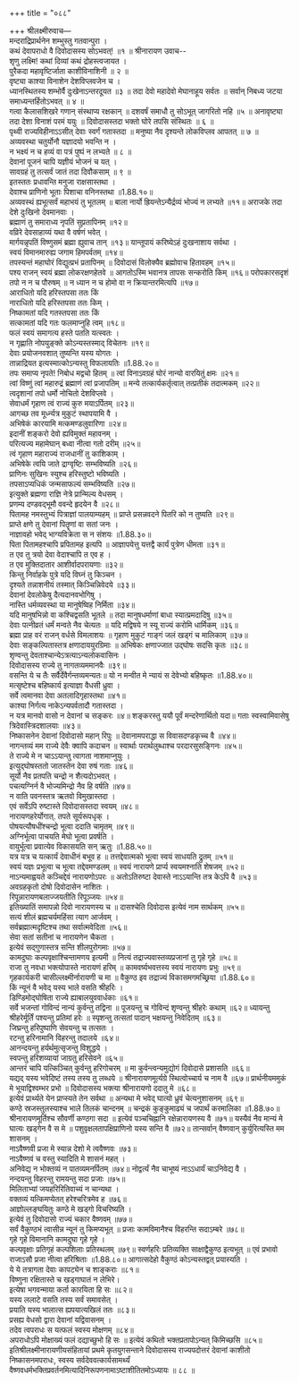 +++
title = "०८८"

+++
श्रीलक्ष्मीरुवाच—  
मन्दराद्रिप्रार्थनेन शम्भुस्तु गतवान्पुरा ।  
कथं देवापराधो वै दिवोदासस्य सोऽभवत्! ॥१ ॥
श्रीनारायण उवाच--  
शृणु लक्ष्मि! कथां दिव्यां कथं द्रोहस्त्वजायत ।  
पुरैकदा महावृष्टिर्जाता काशीविनाशिनी ॥ २ ॥  
वृष्ट्या काश्या विनाशेन देशविप्लवजेन च ।  
ध्यानस्थितस्य शम्भोर्वै दुःखेनाऽन्तरदूयत ॥३ ॥
तदा देवो महादेवो मेघानाहूय सर्वतः ॥
सर्वान् निबध्य जटया समाध्यन्तर्हितोऽभवत् ॥ ४ ॥  
गत्वा कैलासशिखरे गणान् संस्थाप्य रक्षकान् ॥
दशवर्षं समाधौ तु सोऽभूत् जागरितो नहि ॥५ ॥
अनावृष्ट्या तदा देशा विनाशं परमं ययुः ॥
दिवोदासस्तदा भक्तो घोरे तपसि संस्थितः ॥ ६ ॥  
पृथ्वी राज्यविहीनाऽऽसीत् देवाः स्वर्गं गतास्तदा ॥
मनुष्या नैव दृश्यन्ते लोकविप्लव आपतत् ॥ ७ ॥  
अव्यवस्था चतुर्योनौ यज्ञादयो भवन्ति न ।  
न भक्ष्यं न च हव्यं वा पत्रं पुष्पं न लभ्यते ॥ ८ ॥  
देवानां पूजनं चापि यज्ञीयं भोजनं च यत् ।  
सावग्रहं तु तत्सर्वं जातं तदा दिवौकसाम् ॥ ९ ॥  
इतस्ततः प्रधावन्ति मनुजा राक्षसास्तथा ।  
देवाश्च प्राणिनो भूताः पिशाचा वनिनस्तथा ॥1.88.१०॥  
अव्यवस्थं ह्यभूत्सर्वं महाभयं तु भूतलम् ॥
बाला नार्यो ह्रियन्तेऽन्यैर्द्रव्यं भोज्यं न लभ्यते ॥११॥
अराजके तदा देशे दुःखिनो देवमानवाः ।  
ब्रह्माणं तु समाराध्य नृपतिं सुप्रतापिनम् ॥१२॥  
वव्रिरे देवसाहाय्यं यथा वै वर्षणं भवेत् ।  
मार्गयन्नृपतिं विष्णुसमं ब्रह्मा ह्युवाच तान् ॥१३॥
यान्तूपायं करिष्येऽहं दुःखनाशाय सर्वथा ।  
स्वयं विमानमारुह्य जगाम हिमपर्वतम् ॥१४॥  
तपस्यन्तं महाघोरं विद्युत्प्रभं प्रतापिनम् ॥
दिवोदासं विलोक्यैव ब्रह्मोवाच हितावहम् ॥१५॥  
पश्य राजन् स्वयं ब्रह्मा लोकरक्षणहेतवे ॥
आगतोऽस्मि भवानत्र तापसः सन्करोति किम् ॥१६॥
परोपकारसदृशं तपो न न च पौरुषम् ॥
न ध्यान न च होमो वा न क्रियान्तरमित्यपि ॥१७॥  
आराधितो यदि हरिस्तपसा ततः किं  
नाराधितो यदि हरिस्तपसा ततः किम् ।  
निष्कामतां यदि गतस्तपसा ततः किं  
सत्कामतां यदि गतः फलमाप्नुहि त्वम् ॥१८॥  
फलं स्वयं समागत्य हस्ते पतति यत्स्वतः ।  
न गृह्णाति नोपयुङ्क्ते कोऽन्यस्तस्माद् विचेतनः ॥१९॥  
देवाः प्रयोजनवशात् तुष्यन्ति यस्य योगतः ।  
तान्नाद्रियत इत्यस्मात्कोऽन्यस्तु विफलायतिः ॥1.88.२०॥  
तपः समाप्य नृपते! निबोध मद्वचो हितम् ॥
त्वां विनाऽवग्रहं घोरं नान्यो वारयितुं क्षमः ॥२१॥  
त्वां विष्णुं त्वां महारुद्रं ब्रह्माणं त्वां प्रजापतिम् ॥
मन्ये तत्कार्यकर्तृत्वात् तत्प्रतीकं तदात्मकम् ॥२२॥  
त्वदृशानां तपो धर्मो नोचितो देशविप्लवे ।  
सेवाधर्मं गृहाण त्वं राज्यं कुरु मयाऽर्पितम् ॥२३॥  
आगच्छ तव मूर्ध्न्यत्र मुकुटं स्थापयामि वै ।  
अभिषेकं कारयामि मत्कमण्डलुवारिणा ॥२४॥  
इदानीं शङ्करो देवो ह्यविमुक्तं महावनम् ।  
परित्यज्य महामेघान् बध्वा नीत्वा गतो दरीम् ॥२५॥  
त्वं गृहाण महाराज्यं राजधानीं तु काशिकाम् ।  
अभिषेके त्वयि जाते द्राग्वृष्टिः सम्भविष्यति ॥२६॥  
प्राणिनः सुखिनः स्युश्च हरिस्तुष्टो भविष्यति ।  
तपसाऽप्यधिकं जन्मसाफल्यं सम्भविष्यति ॥२७॥  
इत्युक्ते ब्रह्मणा राज्ञि नेत्रे प्रान्मिल्य वेधसम् ।  
प्रणम्य दण्डवद्भूमौ ववन्दे हृदयेन वै ॥२८॥  
पितामह नमस्तुभ्यं पित्राज्ञां पालयाम्यहम् ॥
प्राप्ते प्रसन्नवदने पितरि को न तुष्यति ॥२९॥  
प्राप्ते क्षणे तु देवानां पितॄणां वा सतां जनः ।  
नाज्ञावहो भवेद् भाग्यविक्रेता स न संशयः ॥1.88.३०॥  
पिता पितामहश्चापि प्रपितामह इत्यपि ॥
आज्ञापयेत्तु यत्तद्वै कार्यं पुत्रेण धीमता ॥३१॥  
त एव तु त्रयो देवा वेदाश्चापि त एव ह ।  
त एव मुक्तिदातार आशीर्वादपरायणाः ॥३२॥  
किन्तु निर्वाहके पुत्रे यदि विघ्नं तु किञ्चन ।  
दृश्यते तन्नाशनीयं तस्मात् किञ्चिन्निवेदये ॥३३॥  
देवानां देवलोकेषु दैत्यदानवभोगिषु ।  
नास्ति धर्मव्यवस्था या मानुषेष्विह निर्मिता ॥३४॥  
यदि मानुषभिन्नो वा कश्चिद्वसति भूतले ॥
तदा मानुषधर्माणां बाधा स्यात्प्रमदादिषु ॥३५॥  
देवाः पत्नीव्रतं धर्मं मन्वते नैव चेत्यतः ॥
यदि मद्विषये न स्यू राज्यं करोमि धार्मिकम् ॥३६॥  
ब्रह्मा प्राह वरं राजन् वर्धसे विमलाशयः ॥
गृहाण मुकुटं गाङ्गं जलं खड्गं च मालिकाम् ॥३७॥  
देवाः सङ्कल्पितास्तत्र क्षणादाययुरग्रिमाः ॥
अभिषेकः क्षणाज्जात उद्घोषः सदसि कृतः ॥३८॥  
शृण्वन्तु देवताश्चान्येऽत्रत्याऽन्यलोकवासिनः ।  
दिवोदासस्य राज्ये तु नागतव्यममानवैः ॥३९॥  
वसन्ति ये च तैः सर्वैर्देवैर्गन्तव्यमन्यतः॥
यो न मन्वीत मे न्यायं स देवेभ्यो बहिष्कृतः ॥1.88.४०॥  
मत्सृष्टेश्च बहिष्कार्य इत्याज्ञा वैधसी ध्रुवा ।  
सर्वे त्वमानवा देवा अतलादिगृहास्तथा ॥४१॥  
काश्या निर्गत्य नाकेऽन्यपर्वतादौ गतास्तदा ।  
न यत्र मानवो वासो न देवानां च सङ्करः ॥४॥
शङ्करस्तु ययौ पूर्वं मन्दरेणार्थितो यदा॥
गताः स्वस्वामिवासेषु त्रिदेवास्त्रिदशालयाः ॥४३॥  
निष्कासनेन देवानां दिवोदासो महान् रिपुः ॥
देवानामपराद्धा स विवासदण्डकृच्च वै ॥४४॥  
नागन्तव्यं मम राज्ये देवैः क्वापि कदाचन ॥
स्वार्थाः परार्थलुब्धाश्च परदारसुसङ्गिनः ॥४५॥  
ते राज्ये मे न चाऽऽयान्तु त्वागता नाशमाप्नुयुः ।  
इत्युद्घोषस्ततो जातस्तेन देवा रुषं गताः ॥४६॥  
सूर्यो नैव प्रतपति चन्द्रो न शैत्यदोऽभवत् ।  
पचत्यग्निर्न वै भोज्यमिन्द्रो नैव हि वर्षति ॥४७॥  
न वाति पवनस्तत्र ऋतवो विमुखास्तदा ।  
एवं सर्वेऽपि रुष्टास्ते दिवोदासस्तदा स्वयम् ॥४८॥  
नारायणहरेर्योगात्. तपते सूर्यरूपधृक् ।  
पोषयत्यौषधींश्चन्द्रो भूत्वा ददाति चामृतम् ॥४९॥  
अग्निर्भूत्वा पाचयति मेघो भूत्वा प्रवर्षति ।  
वायुर्भूत्वा प्रवात्येव विकासयति सन् ऋतुः ॥1.88.५०॥  
यत्र यत्र च यत्कार्यं देवाधीनं बभूव ह ॥
तत्तद्देवात्मको भूत्वा स्वयं साधयति द्रुतम् ॥५१॥  
स्वयं यज्ञः प्रभूत्वा च भूत्वा तद्देवमण्डलम् ॥
स्वयं नारायणे प्रार्प्य स्वयमश्नाति शेषजम् ॥५२॥  
नाऽन्यमाह्वयते कञ्चिद्देवं नारायणोऽपरः ॥
अतोऽतिरुष्टा देवास्ते नाऽऽयान्ति तत्र केऽपि वै ॥५३॥  
अवग्रहकृतो दोषो दिवोदासेन नाशितः ।  
रिपून्नारायणबलाज्जयतीति रिपूञ्जयः ॥५४॥  
इतिख्यातिं समापन्नो दिवो नारायणस्य च ॥
दासश्चेति दिवोदास इत्येवं नाम सार्थकम् ॥५५॥  
सत्यं शीलं ब्रह्मचर्यमहिंसा त्याग आर्जवम् ।  
सर्वब्रह्मात्मदृष्टिश्च तथा सर्वात्मवेदिता ॥५६॥  
सेवा सतां सतीनां च नारायणेन चैकता ।  
इत्येवं सद्गुणास्तत्र सन्ति शीलपुरोगमाः ॥५७॥  
कामदुघाः कल्पवृक्षाश्चिन्तामणय इत्यमी ॥
नित्यं तद्राज्यवास्तव्यप्रजानां तु गृहे गृहे ॥५८॥  
राजा तु नवधा भक्त्योपास्ते नारायणं हरिम् ॥
कामवर्ष्यभवत्तस्य स्वयं नारायणः प्रभुः ॥५९॥  
गृहकार्यकरी चासील्लक्ष्मीर्नारायणी च मा ॥
वैकुण्ठ इव तद्राज्यं विकासमगमच्छ्रिया ॥1.88.६०॥  
किं न्यूनं वै भवेद् यस्य भाले वसति श्रीहरिः ।  
डिण्डिमोद्घोषिता राज्ये ह्याबालयुववार्धकाः ॥६१॥  
सर्वे भजन्तां गोविन्दं नान्यं कुर्वन्तु तद्विना ॥
पूजयन्तु च गोविन्दं शृण्वन्तु श्रीहरेः कथाम् ॥६२॥
ध्यायन्तु श्रीहरेर्मूर्तिं पश्यन्तु प्रतिमां हरेः ॥
स्पृशन्तु तत्सतां पादान् भक्षयन्तु निवेदितम् ॥६३॥  
जिघ्रन्तु हरिपुष्पाणि सेवयन्तु च तत्सतः ।  
रटन्तु हरिनामानि विहरन्तु तदालये ॥६४॥  
आनन्दयन्तु हर्यर्थमुत्सृजन्तु विशुद्धये ।  
स्वपन्तु हरिशय्यायां जाग्रतु हरिसेवने ॥६५॥  
आन्तरं चापि यत्किञ्चित् कुर्वन्तु हरिगोचरम् ॥
मा कुर्वन्त्वन्यमुद्योगं दिवोदासे प्रशासति ॥६६॥  
यद्यद् यस्य भवेदिष्टं तस्य तस्य तु लब्धये ॥
श्रीनारायणमूर्त्यग्रे स्थित्वोच्चार्य च नाम वै ॥६७॥
प्रार्थनीयममुकं मे भूयाद्विश्वम्भर प्रभो ॥
दिवोदासस्य भक्त्या श्रीनारायणो ददातु मे ॥६८॥  
इत्येवं प्रार्थ्यते येन प्राप्स्यते तेन सर्वथा ॥
अन्यथा मे भवेद् घात्यो ध्रुवं चेत्यनुशासनम् ॥६९॥  
कण्ठे स्रजस्तुलस्याश्च भाले तिलकं चान्दनम् ॥
चन्द्रकं कुङ्कुमाढ्यं च जपार्थं करमालिका ॥1.88.७०॥
श्रीनारायणमूर्तिश्च सौवर्णी कण्ठगा सदा ॥
इत्येवं पञ्चचिह्नानि रक्षेन्नारायणस्य वै ॥७१॥
यस्यैवं नैव मान्यं मे घात्यः खड्गेन वै स मे ॥
पशुवृक्षलतापक्षिप्राणिनो यस्य सन्ति वै ॥७२॥
तान्सर्वान् वैष्णवान् कुर्युरित्यस्ति मम शासनम् ।  
नाऽवैष्णवी प्रजा मे स्यान्न देशो मे त्ववैष्णवः ॥७३॥  
नाऽवैष्णवं च वस्तु स्यादिति मे शासनं महत् ।  
अनिवेद्य न भोक्तव्यं न पातव्यमनर्पितम् ॥७४॥
नोद्वर्त्यं नैव चाभूष्यं नाऽऽधार्यं चाऽनिवेद्य वै ।  
नन्दयन्तु विहरन्तु रामयन्तु सदा प्रजाः ॥७५॥  
मिलिताभ्यां जयहरिरितिवाच्यं न चान्यथा ।  
वक्तव्यं यत्किमप्येतत् हरेश्चरित्रमेव ह ॥७६॥  
आज्ञोल्लङ्घयितुः कण्ठे मे खड्गो विचरिष्यति ।  
इत्येवं तु दिवोदासो राज्यं चकार वैष्णवम् ॥७७॥  
सर्वं वैकुण्ठभं त्वासीन्न न्यूनं तु किमप्यभूत् ॥
प्रजाः कामविमानैश्च विहरन्ति सदाऽम्बरे ॥७८॥  
गृहे गृहे विमानानि कामदुघा गृहे गृहे ।  
कल्पवृक्षाः प्रतिगृहं कल्पशिलाः प्रतिस्थलम् ॥७९॥
स्वर्णहरिः प्रतिव्यक्ति साक्षाद्वैकुण्ठ इत्यभूत् ॥
एवं प्रभावो राजाऽसौ प्रजा नीत्वा हरिश्रिताः ॥1.88.८०॥
आगात्सदेहो वैकुण्ठं कोऽन्यस्तद्वत् प्रयास्यति ।  
ये ये तत्रागता देवाः कापट्येन च शाङ्कराः ॥८१॥  
विष्णुना रक्षितास्ते च खड्गाघातं न लेभिरे।  
इत्येषा भगवन्माया कर्ता कारयिता हि सः ॥८२॥  
यस्य ललाटे वसति तस्य सर्वं समावसेत् ।  
प्रयाति यस्य भालात्स ह्यपयात्यखिलं ततः ॥८३॥  
प्रसह्य वेधसो द्वारा देवानां यद्विवासनम् ।  
तदेव त्वपराधः स यत्फलं स्वस्य मोक्षणम् ॥८४॥  
अपराधोऽपि मोक्षाख्यं फलं दद्याच्छुभो हि सः ॥
इत्येवं कथितो भक्तप्रतापोऽन्यत् किमिच्छसि ॥८५॥  
इतिश्रीलक्ष्मीनारायणीयसंहितायां प्रथमे कृतयुगसन्ताने दिवोदासस्य राज्यपदोत्तरं देवानां काशीतो निष्कासनमपराधः, स्वस्य सर्वदेववत्कार्यसामर्थ्यं वैष्णवधर्मभक्तिप्रवर्तनमित्यादिनिरूपणनामाऽष्टाशीतितमोऽध्यायः ॥ ८८ ॥  
    
